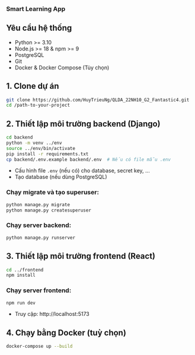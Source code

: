 ### Smart Learning App

## Yêu cầu hệ thống

- Python >= 3.10
- Node.js >= 18 & npm >= 9
- PostgreSQL
- Git
- Docker & Docker Compose (Tùy chọn)

## 1. Clone dự án

```bash
git clone https://github.com/HuyTrieuNg/QLDA_22NH10_G2_Fantastic4.git
cd /path-to-your-project
```

## 2. Thiết lập môi trường backend (Django)

```bash
cd backend
python -m venv ../env
source ../env/bin/activate
pip install -r requirements.txt
cp backend/.env.example backend/.env  # Nếu có file mẫu .env
```

- Cấu hình file `.env` (nếu có) cho database, secret key, ...
- Tạo database (nếu dùng PostgreSQL)

### Chạy migrate và tạo superuser:

```bash
python manage.py migrate
python manage.py createsuperuser
```

### Chạy server backend:

```bash
python manage.py runserver
```

## 3. Thiết lập môi trường frontend (React)

```bash
cd ../frontend
npm install
```

### Chạy server frontend:

```bash
npm run dev
```

- Truy cập: http://localhost:5173

## 4. Chạy bằng Docker (tuỳ chọn)

```bash
docker-compose up --build
```
